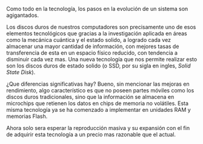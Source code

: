 <!--
.. title: SSD
.. slug: ssd
.. date: 2010-12-11 10:23:06 UTC-05:00
.. tags: Disco duro,Estado sólido,Tecnología
.. category: Migración/Física Pasión
.. link:
.. description:
.. type: text
.. author: Edward Villegas Pulgarin
-->

Como todo en la tecnología, los pasos en la evolución de un sistema son agigantados.  

Los discos duros de nuestros computadores son precisamente uno de esos elementos tecnológicos que gracias a la investigación aplicada en áreas como la mecánica cuántica y el estado solido, a logrado cada vez almacenar una mayor cantidad de información, con mejores tasas de transferencia de esta en un espacio físico reducido, con tendencia a disminuir cada vez mas.
Una nueva tecnología que nos permite realizar esto son los discos duros de estado solido (o SSD, por su sigla en ingles, _Solid State Disk_).  

¿Que diferencias significativas hay? Bueno, sin mencionar las mejoras en rendimiento, algo característico es que no poseen partes móviles como los discos duros tradicionales, sino que la información se almacena en microchips que retienen los datos en chips de memoria no volátiles.
Esta misma tecnología ya se ha comenzado a implementar en unidades RAM y memorias Flash.  

Ahora solo sera esperar la reproducción masiva y su expansión con el fin de adquirir esta tecnología a un precio mas razonable que el actual.  
